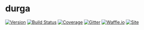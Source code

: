 # durga
[![Version](https://img.shields.io/badge/version-0.0.1-lightgrey.svg)](https://img.shields.io/badge/version-0.0.1-lightgrey.svg)
[![Build Status](https://travis-ci.org/theocean154/durga.svg?branch=master)](https://travis-ci.org/theocean154/durga)
[![Coverage](https://codecov.io/gh/theocean154/durga/branch/master/graph/badge.svg)](https://codecov.io/gh/theocean154/durga)
[![Gitter](https://img.shields.io/gitter/room/nwjs/nw.js.svg)](https://gitter.im/algo-coin/Lobby)
[![Waffle.io](https://badge.waffle.io/theocean154/durga.png?label=ready&title=Ready)](https://waffle.io/theocean154/durga?utm_source=badge)
[![Site](https://img.shields.io/badge/Site--grey.svg?colorB=FFFFFF)](http://paine.nyc/durga)
